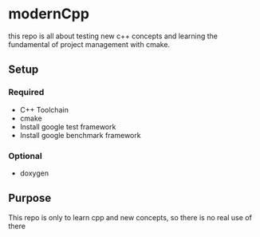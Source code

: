 # modernCpp

this repo is all about testing new c++ concepts and learning the fundamental of project management with cmake.

## Setup

### Required

- C++ Toolchain
- cmake
- Install google test framework
- Install google benchmark framework

### Optional

- doxygen

## Purpose

This repo is only to learn cpp and new concepts, so there is no real use of there

